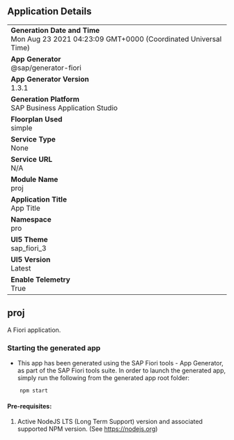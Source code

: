 ## Application Details
|               |
| ------------- |
|**Generation Date and Time**<br>Mon Aug 23 2021 04:23:09 GMT+0000 (Coordinated Universal Time)|
|**App Generator**<br>@sap/generator-fiori|
|**App Generator Version**<br>1.3.1|
|**Generation Platform**<br>SAP Business Application Studio|
|**Floorplan Used**<br>simple|
|**Service Type**<br>None|
|**Service URL**<br>N/A
|**Module Name**<br>proj|
|**Application Title**<br>App Title|
|**Namespace**<br>pro|
|**UI5 Theme**<br>sap_fiori_3|
|**UI5 Version**<br>Latest|
|**Enable Telemetry**<br>True|

## proj

A Fiori application.

### Starting the generated app

-   This app has been generated using the SAP Fiori tools - App Generator, as part of the SAP Fiori tools suite.  In order to launch the generated app, simply run the following from the generated app root folder:

```
    npm start
```

#### Pre-requisites:

1. Active NodeJS LTS (Long Term Support) version and associated supported NPM version.  (See https://nodejs.org)


